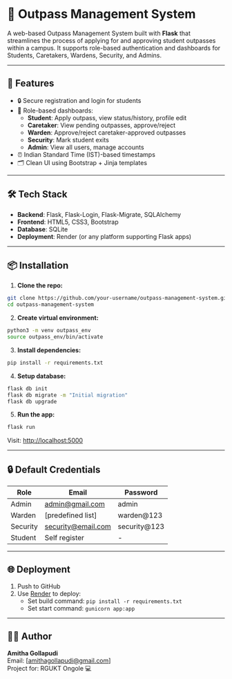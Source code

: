 # 📝 Outpass Management System

A web-based Outpass Management System built with **Flask** that streamlines the process of applying for and approving student outpasses within a campus. It supports role-based authentication and dashboards for Students, Caretakers, Wardens, Security, and Admins.

---

## 🚀 Features

- 🔒 Secure registration and login for students
- 🎯 Role-based dashboards:
  - **Student**: Apply outpass, view status/history, profile edit
  - **Caretaker**: View pending outpasses, approve/reject
  - **Warden**: Approve/reject caretaker-approved outpasses
  - **Security**: Mark student exits
  - **Admin**: View all users, manage accounts
- ⏰ Indian Standard Time (IST)-based timestamps
- 🗂️ Clean UI using Bootstrap + Jinja templates

---

## 🛠️ Tech Stack

- **Backend**: Flask, Flask-Login, Flask-Migrate, SQLAlchemy
- **Frontend**: HTML5, CSS3, Bootstrap
- **Database**: SQLite
- **Deployment**: Render (or any platform supporting Flask apps)

---


## 📦 Installation

1. **Clone the repo:**

```bash
git clone https://github.com/your-username/outpass-management-system.git
cd outpass-management-system
```

2. **Create virtual environment:**

```bash
python3 -m venv outpass_env
source outpass_env/bin/activate
```

3. **Install dependencies:**

```bash
pip install -r requirements.txt
```

4. **Setup database:**

```bash
flask db init
flask db migrate -m "Initial migration"
flask db upgrade
```

5. **Run the app:**

```bash
flask run
```

Visit: [http://localhost:5000](http://localhost:5000)

---

## 🔒 Default Credentials

| Role       | Email               | Password     |
|------------|---------------------|--------------|
| Admin      | admin@gmail.com     | admin        |
| Warden     | [predefined list]   | warden@123   |
| Security   | security@email.com  | security@123 |
| Student    | Self register       | -            |

---

## 🌐 Deployment

1. Push to GitHub
2. Use [Render](https://render.com) to deploy:
   - Set build command: `pip install -r requirements.txt`
   - Set start command: `gunicorn app:app`

---



## 🙋‍♀️ Author

**Amitha Gollapudi**  
Email: [amithagollapudi@gmail.com]  
Project for: RGUKT Ongole 💻
